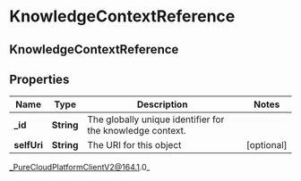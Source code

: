 # KnowledgeContextReference

## KnowledgeContextReference

## Properties

|Name | Type | Description | Notes|
|------------ | ------------- | ------------- | -------------|
| **_id** | **String** | The globally unique identifier for the knowledge context. | |
| **selfUri** | **String** | The URI for this object | [optional] |



_PureCloudPlatformClientV2@164.1.0_
